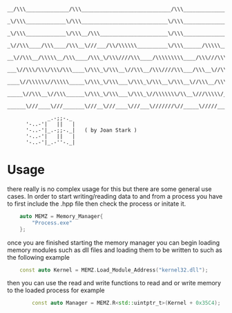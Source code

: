 ```

__/\\\______________/\\\_____________________________/\\\______________________________________________________________/\\\\____________/\\\\__/\\\______________/\\\____/\\\\\\\\\______/\\\\\\\\\\\\\___        
 _\/\\\_____________\/\\\____________________________\/\\\_____________________________________________________________\/\\\\\\________/\\\\\\_\/\\\_____________\/\\\__/\\\///////\\\___\/\\\/////////\\\_       
  _\/\\\_____________\/\\\__/\\\______________________\/\\\_____________________________________________________________\/\\\//\\\____/\\\//\\\_\/\\\_____________\/\\\_\/\\\_____\/\\\___\/\\\_______\/\\\_      
   _\//\\\____/\\\____/\\\__\///___/\\/\\\\\\__________\/\\\______/\\\\\_____/\\____/\\___/\\__/\\\\\\\\\\__/\\\\\\\\\\\_\/\\\\///\\\/\\\/_\/\\\_\//\\\____/\\\____/\\\__\/\\\\\\\\\\\/____\/\\\\\\\\\\\\\/__     
    __\//\\\__/\\\\\__/\\\____/\\\_\/\\\////\\\____/\\\\\\\\\____/\\\///\\\__\/\\\__/\\\\_/\\\_\/\\\//////__\///////////__\/\\\__\///\\\/___\/\\\__\//\\\__/\\\\\__/\\\___\/\\\//////\\\____\/\\\/////////____    
     ___\//\\\/\\\/\\\/\\\____\/\\\_\/\\\__\//\\\__/\\\////\\\___/\\\__\//\\\_\//\\\/\\\\\/\\\__\/\\\\\\\\\\_______________\/\\\____\///_____\/\\\___\//\\\/\\\/\\\/\\\____\/\\\____\//\\\___\/\\\_____________   
      ____\//\\\\\\//\\\\\_____\/\\\_\/\\\___\/\\\_\/\\\__\/\\\__\//\\\__/\\\___\//\\\\\/\\\\\___\////////\\\_______________\/\\\_____________\/\\\____\//\\\\\\//\\\\\_____\/\\\_____\//\\\__\/\\\_____________  
       _____\//\\\__\//\\\______\/\\\_\/\\\___\/\\\_\//\\\\\\\/\\__\///\\\\\/_____\//\\\\//\\\_____/\\\\\\\\\\_______________\/\\\_____________\/\\\_____\//\\\__\//\\\______\/\\\______\//\\\_\/\\\_____________ 
        ______\///____\///_______\///__\///____\///___\///////\//_____\/////________\///__\///_____\//////////________________\///______________\///_______\///____\///_______\///________\///__\///______________

             _.-;;-._
      '-..-'|   ||   |
      '-..-'|_.-;;-._|   ( by Joan Stark ) 
      '-..-'|   ||   |
      '-..-'|_.-''-._|
```

# Usage 

there really is no complex usage for this but there are some general use cases. In order to start writing/reading data to and from a process you have to first include the .hpp file then check the process or initate it.

```cpp
	auto MEMZ = Memory_Manager{
		"Process.exe"
	};
```

once you are finished starting the memory manager you can begin loading memory modules such as dll files and loading them to be written to such as the following example 

```cpp
	const auto Kernel = MEMZ.Load_Module_Address("kernel32.dll");
```

then you can use the read and write functions to read and or write memory to the loaded process for example 

```cpp
		const auto Manager = MEMZ.R<std::uintptr_t>(Kernel + 0x35C4);
```



